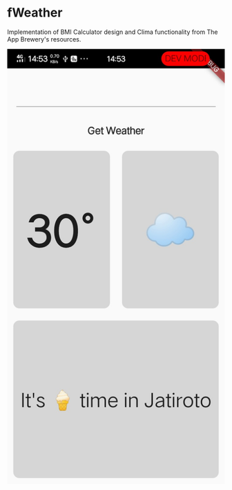 # fWeather
Implementation of BMI Calculator design and Clima functionality from The App Brewery's resources.

![fWeather screenshot](https://github.com/nferdazel/fWeather/blob/master/fWeather_scrot.jpeg)
